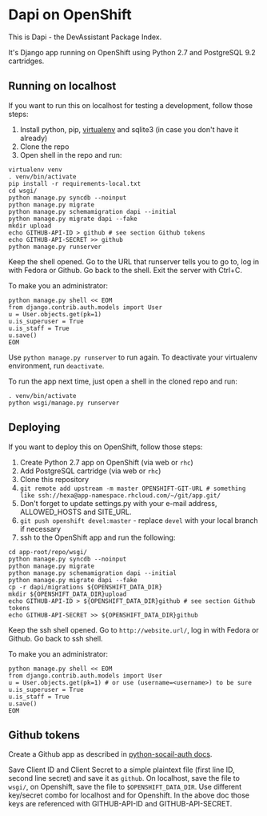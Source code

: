 Dapi on OpenShift
=================

This is Dapi - the DevAssistant Package Index.

It's Django app running on OpenShift using Python 2.7 and PostgreSQL 9.2 cartridges.

Running on localhost
--------------------

If you want to run this on localhost for testing a development, follow those steps:

 1. Install python, pip, [virtualenv](https://pypi.python.org/pypi/virtualenv) and sqlite3 (in case you don't have it already)
 2. Clone the repo
 3. Open shell in the repo and run:

````
virtualenv venv
. venv/bin/activate
pip install -r requirements-local.txt
cd wsgi/
python manage.py syncdb --noinput
python manage.py migrate
python manage.py schemamigration dapi --initial
python manage.py migrate dapi --fake
mkdir upload
echo GITHUB-API-ID > github # see section Github tokens
echo GITHUB-API-SECRET >> github
python manage.py runserver
````

Keep the shell opened. Go to the URL that runserver tells you to go to, log in with Fedora or Github. Go back to the shell. Exit the server with Ctrl+C.

To make you an administrator:

```
python manage.py shell << EOM
from django.contrib.auth.models import User
u = User.objects.get(pk=1)
u.is_superuser = True
u.is_staff = True
u.save()
EOM
````

Use `python manage.py runserver` to run again. To deactivate your virtualenv environment, run `deactivate`.

To run the app next time, just open a shell in the cloned repo and run:

````
. venv/bin/activate
python wsgi/manage.py runserver
````

Deploying
---------

If you want to deploy this on OpenShift, follow those steps:

 1. Create Python 2.7 app on OpenShift (via web or `rhc`)
 2. Add PostgreSQL cartridge (via web or `rhc`)
 3. Clone this repository
 4. `git remote add upstream -m master OPENSHIFT-GIT-URL # something like ssh://hexa@app-namespace.rhcloud.com/~/git/app.git/`
 5. Don't forget to update settings.py with your e-mail address, ALLOWED_HOSTS and SITE_URL.
 6. `git push openshift devel:master` - replace `devel` with your local branch if necessary
 7. ssh to the OpenShift app and run the following:

````
cd app-root/repo/wsgi/
python manage.py syncdb --noinput
python manage.py migrate
python manage.py schemamigration dapi --initial
python manage.py migrate dapi --fake
cp -r dapi/migrations ${OPENSHIFT_DATA_DIR}
mkdir ${OPENSHIFT_DATA_DIR}upload
echo GITHUB-API-ID > ${OPENSHIFT_DATA_DIR}github # see section Github tokens
echo GITHUB-API-SECRET >> ${OPENSHIFT_DATA_DIR}github
````
Keep the ssh shell opened. Go to `http://website.url/`, log in with Fedora or Github. Go back to ssh shell.

To make you an administrator:

````
python manage.py shell << EOM
from django.contrib.auth.models import User
u = User.objects.get(pk=1) # or use (username=<username>) to be sure
u.is_superuser = True
u.is_staff = True
u.save()
EOM

````

Github tokens
-------------

Create a Github app as described in [python-socail-auth docs](http://psa.matiasaguirre.net/docs/backends/github.html).

Save Client ID and Client Secret to a simple plaintext file (first line ID, second line secret) and save it as `github`. On localhost, save the file to `wsgi/`, on Openshift, save the file to `$OPENSHIFT_DATA_DIR`. Use different key/secret combo for localhost and for Openshift. In the above doc those keys are referenced with GITHUB-API-ID and GITHUB-API-SECRET.

